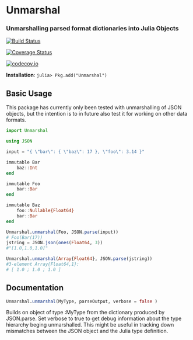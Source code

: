 # Unmarshal
### Unmarshalling parsed format dictionaries into Julia Objects

[![Build Status](https://travis-ci.org/lwabeke/Unmarshal.jl.svg?branch=master)](https://travis-ci.org/lwabeke/Unmarshal.jl)

[![Coverage Status](https://coveralls.io/repos/lwabeke/Unmarshal.jl/badge.svg?branch=master&service=github)](https://coveralls.io/github/lwabeke/Unmarshal.jl?branch=master)

[![codecov.io](http://codecov.io/github/lwabeke/Unmarshal.jl/coverage.svg?branch=master)](http://codecov.io/github/lwabeke/Unmarshal.jl?branch=master)


**Installation**: `julia> Pkg.add("Unmarshal")`


## Basic Usage

This package has currently only been tested with unmarshalling of JSON objects, but the intention is to in future also test it for working on other data formats.

```julia
import Unmarshal

using JSON

input = "{ \"bar\": { \"baz\": 17 }, \"foo\": 3.14 }"

immutable Bar
    baz::Int
end

immutable Foo
    bar::Bar
end

immutable Baz
    foo::Nullable{Float64}
    bar::Bar
end

Unmarshal.unmarshal(Foo, JSON.parse(input))
# Foo(Bar(17))
jstring = JSON.json(ones(Float64, 3))
#"[1.0,1.0,1.0]"

Unmarshal.unmarshal(Array{Float64}, JSON.parse(jstring))
#3-element Array{Float64,1}:
# [ 1.0 ; 1.0 ; 1.0 ]
```

## Documentation

```julia
Unmarshal.unmarshal(MyType, parseOutput, verbose = false )
```
Builds on object of type :MyType from the dictionary produced by JSON.parse. Set verbose to true to get debug information about the type hierarchy beging unmarshalled. This might be useful in tracking down mismatches between the JSON object and the Julia type definition.


